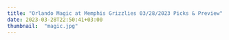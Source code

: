 ```yaml
---
title: "Orlando Magic at Memphis Grizzlies 03/28/2023 Picks & Preview"
date: 2023-03-28T22:50:41+03:00
thumbnail:  "magic.jpg"
---
```


